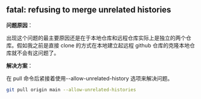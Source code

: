 ## fatal: refusing to merge unrelated histories

**问题原因**：

出现这个问题的最主要原因还是在于本地仓库和远程仓库实际上是独立的两个仓库。假如我之前是直接 clone 的方式在本地建立起远程 github 仓库的克隆本地仓库就不会有这问题了。

**解决方案**：

在 pull 命令后紧接着使用--allow-unrelated-history 选项来解决问题。

```bash
git pull origin main --allow-unrelated-histories
```
